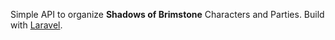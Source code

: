 Simple API to organize **Shadows of Brimstone** Characters and Parties. Build with [Laravel](https://github.com/laravel/laravel).
